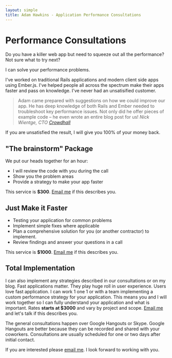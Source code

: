 ```yaml
---
layout: simple
title: Adam Hawkins - Application Performance Consultations
---
```


# Performance Consultations

Do you have a killer web app but need to squeeze out all the performance?
Not sure what to try next?

I can solve your performance problems.

I've worked on traditional Rails applications and modern client side
apps using Ember.js. I've helped people all across the spectrum make
their apps faster and pass on knowledge. I've never had an
unsatisified customer.

> Adam came prepared with suggestions on how we could improve our
> app. He has deep knowledge of both Rails and Ember needed to
> troubleshoot key performance issues. Not only did he offer pieces of
> example code – he even wrote an entire blog post for us!
<cite> Nick Wientge, CTO <a href="http://crowdhall.com">Crowdhall</a></cite>

If you are unsatisfied the result, I will give you 100% of your money back.

## "The brainstorm" Package

We put our heads together for an hour:

* I will review the code with you during the call
* Show you the problem areas
* Provide a strategy to make your app faster

This service is **$300**. [Email me](mailto:adam@hawkins.io&subject=Performance+Consultation) if this
describes you.

## Just Make it Faster

* Testing your application for common problems
* Implement simple fixes where applicable
* Plan a comprehensive solution for you (or another contractor) to
  implement.
* Review findings and answer your questions in a call

This service is **$1000**. [Email me](mailto:adam@hawkins.io&subject=Performance+Consultation) if this
describes you.

## Total Implementation

I can also implement any strategies described in our consultations or
on my blog. Fast applications matter. They play huge roll in user
experience. Users love fast application. I can work 1 one 1 or with a
team implementing a custom performance strategy for your application.
This means you and I will work together so I can fully understand your
application and what is important. Rates **starts at $3000** and vary
by project and scope. [Email
me](mailto:adam@hawkins.io&subject=Performance+Consultation) and let's
talk if this describes you.

The general consultations happen over Google Hangouts or Skype. Google
Hangouts are better because they can be recorded and shared with your
coworkers. Consultations are usually scheduled for one or two days
after initial contact.

If you are interested please [email
me](mailto:adam@hawkins.io&subject=Performance+Consultation). I look
forward to working with you.
